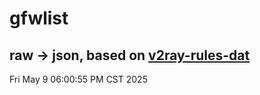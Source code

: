 # gfwlist
## raw -> json, based on [v2ray-rules-dat](https://github.com/Loyalsoldier/v2ray-rules-dat)
Fri May  9 06:00:55 PM CST 2025

